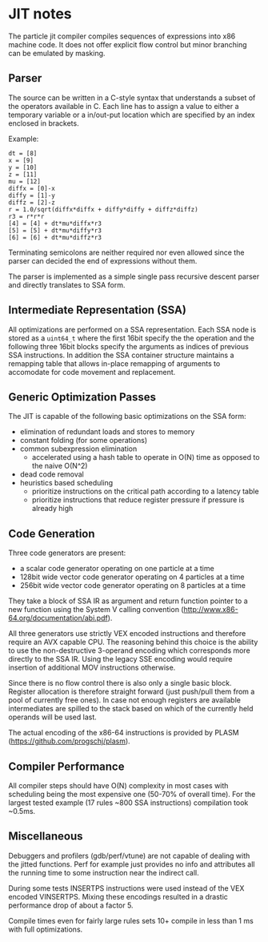 JIT notes
=========

The particle jit compiler compiles sequences of expressions into
x86 machine code. It does not offer explicit flow control but minor
branching can be emulated by masking.

Parser
------

The source can be written in a C-style syntax that understands a
subset of the operators available in C. Each line has to assign a
value to either a temporary variable or a in/out-put location
which are specified by an index enclosed in brackets.

Example:

    dt = [8]
    x = [9]
    y = [10]
    z = [11]
    mu = [12]
    diffx = [0]-x
    diffy = [1]-y
    diffz = [2]-z
    r = 1.0/sqrt(diffx*diffx + diffy*diffy + diffz*diffz)
    r3 = r*r*r
    [4] = [4] + dt*mu*diffx*r3
    [5] = [5] + dt*mu*diffy*r3
    [6] = [6] + dt*mu*diffz*r3

Terminating semicolons are neither required nor even allowed since the
parser can decided the end of expressions without them.

The parser is implemented as a simple single pass recursive descent
parser and directly translates to SSA form.

Intermediate Representation (SSA)
---------------------------------

All optimizations are performed on a SSA representation. Each SSA
node is stored as a `uint64_t` where the first 16bit specify the
the operation and the following three 16bit blocks specify the arguments
as indices of previous SSA instructions.
In addition the SSA container structure maintains a remapping table
that allows in-place remapping of arguments to accomodate for code
movement and replacement.

Generic Optimization Passes
---------------------------

The JIT is capable of the following basic optimizations on the SSA form:

* elimination of redundant loads and stores to memory
* constant folding (for some operations)
* common subexpression elimination
    * accelerated using a hash table to operate in O(N) time as opposed to the naive O(N^2)
* dead code removal
* heuristics based scheduling
    * prioritize instructions on the critical path according to a latency table
    * prioritize instructions that reduce register pressure if pressure is already high

Code Generation
---------------

Three code generators are present:

* a scalar code generator operating on one particle at a time
* 128bit wide vector code generator operating on 4 particles at a time
* 256bit wide vector code generator operating on 8 particles at a time

They take a block of SSA IR as argument and return function pointer
to a new function using the System V calling convention
(http://www.x86-64.org/documentation/abi.pdf).

All three generators use strictly VEX encoded instructions and therefore
require an AVX capable CPU. The reasoning behind this choice is the
ability to use the non-destructive 3-operand encoding which corresponds
more directly to the SSA IR. Using the legacy SSE encoding would require
insertion of additional MOV instructions otherwise.

Since there is no flow control there is also only a single basic block.
Register allocation is therefore straight forward (just push/pull them
from a pool of currently free ones). In case not enough registers
are available intermediates are spilled to the stack based on which
of the currently held operands will be used last.

The actual encoding of the x86-64 instructions is provided by PLASM
(https://github.com/progschj/plasm).

Compiler Performance
--------------------

All compiler steps should have O(N) complexity in most cases with
scheduling being the most expensive one (50-70% of overall time).
For the largest tested example (17 rules ~800 SSA instructions)
compilation took ~0.5ms.

Miscellaneous
-------------

Debuggers and profilers (gdb/perf/vtune) are not capable of dealing with
the jitted functions. Perf for example just provides no info and attributes
all the running time to some instruction near the indirect call.

During some tests INSERTPS instructions were used instead of the VEX encoded
VINSERTPS. Mixing these encodings resulted in a drastic performance drop
of about a factor 5.

Compile times even for fairly large rules sets 10+ compile in less than 1 ms
with full optimizations.
